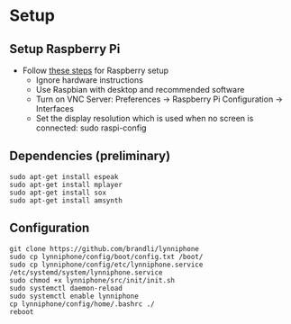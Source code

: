 # Setup
## Setup Raspberry Pi
* Follow [these steps](https://blog.jongallant.com/2017/11/raspberrypi-setup/) for Raspberry setup
  * Ignore hardware instructions
  * Use Raspbian with desktop and recommended software
  * Turn on VNC Server: Preferences -> Raspberry Pi Configuration -> Interfaces
  * Set the display resolution which is used when no screen is connected: 
    sudo raspi-config

## Dependencies (preliminary)
    sudo apt-get install espeak
    sudo apt-get install mplayer
    sudo apt-get install sox
    sudo apt-get install amsynth

## Configuration
    git clone https://github.com/brandli/lynniphone
    sudo cp lynniphone/config/boot/config.txt /boot/
    sudo cp lynniphone/config/etc/lynniphone.service /etc/systemd/system/lynniphone.service
    sudo chmod +x lynniphone/src/init/init.sh
    sudo systemctl daemon-reload
    sudo systemctl enable lynniphone
    cp lynniphone/config/home/.bashrc ./
    reboot
